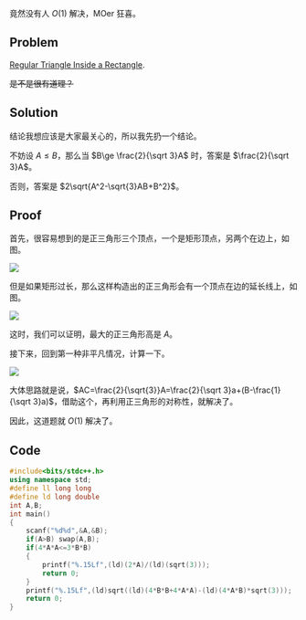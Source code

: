 竟然没有人 $O(1)$ 解决，MOer 狂喜。

## Problem

[Regular Triangle Inside a Rectangle](https://atcoder.jp/contests/abc292/tasks/abc292_f).

~~是不是很有道理？~~

## Solution

结论我想应该是大家最关心的，所以我先扔一个结论。

不妨设 $A\le B$，那么当 $B\ge \frac{2}{\sqrt 3}A$ 时，答案是 $\frac{2}{\sqrt 3}A$。

否则，答案是 $2\sqrt{A^2-\sqrt{3}AB+B^2}$。

## Proof

首先，很容易想到的是正三角形三个顶点，一个是矩形顶点，另两个在边上，如图。

![](https://cdn.luogu.com.cn/upload/image_hosting/f6pq84wu.png)

但是如果矩形过长，那么这样构造出的正三角形会有一个顶点在边的延长线上，如图。

![](https://cdn.luogu.com.cn/upload/image_hosting/9b0z5jyt.png)

这时，我们可以证明，最大的正三角形高是 $A$。

接下来，回到第一种非平凡情况，计算一下。

![](https://cdn.luogu.com.cn/upload/image_hosting/2yx6qyjb.png)

大体思路就是说，$AC=\frac{2}{\sqrt{3}}A=\frac{2}{\sqrt 3}a+(B-\frac{1}{\sqrt 3}a)$，借助这个，再利用正三角形的对称性，就解决了。

因此，这道题就 $O(1)$ 解决了。

## Code

```cpp
#include<bits/stdc++.h>
using namespace std;
#define ll long long
#define ld long double
int A,B;
int main()
{
	scanf("%d%d",&A,&B);
	if(A>B) swap(A,B);
	if(4*A*A<=3*B*B)
	{
		printf("%.15Lf",(ld)(2*A)/(ld)(sqrt(3)));
		return 0;
	}
	printf("%.15Lf",(ld)sqrt((ld)(4*B*B+4*A*A)-(ld)(4*A*B)*sqrt(3)));
	return 0;
}


```